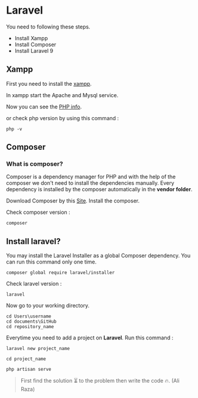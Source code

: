 # Laravel

You need to following these steps.

- Install Xampp
- Install Composer
- Install Laravel 9

## Xampp

First you need to install the [xampp](https://www.apachefriends.org/index.html). 

In xampp start the Apache and Mysql service.

Now you can see the [PHP info](http://localhost/dashboard/phpinfo.php).

or check php version by using this command :
```
php -v
```

## Composer
### What is composer?
Composer is a dependency manager for PHP and with the help of the composer we don't need to install the dependencies manually. Every dependency is installed by the composer automatically in the **vendor folder**.

Download Composer by this [Site](https://getcomposer.org/download/). Install the composer.

Check composer version :
```
composer
```


## Install laravel?

You may install the Laravel Installer as a global Composer dependency. You can run this command only one time.
```
composer global require laravel/installer
```

Check laravel version :
```
laravel
```

Now go to your working directory.

```
cd Users\username
cd documents\GitHub
cd repository_name
```

Everytime you need to add a project on **Laravel**.
Run this command :
```
laravel new project_name

cd project_name
 
php artisan serve
```


> First find the solution :hourglass_flowing_sand: to the problem then write the code :fire:. (Ali Raza)




